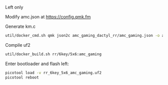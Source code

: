 Left only

Modify amc.json at https://config.qmk.fm

Generate km.c
```sh
util/docker_cmd.sh qmk json2c amc_gaming_dactyl_rr/amc_gaming.json -o amc_gaming_dactyl_rr/km.c
```

Compile uf2
```sh
util/docker_build.sh rr/6key/5x6:amc_gaming
```

Enter bootloader and flash left:
```sh
picotool load -v rr_6key_5x6_amc_gaming.uf2
picotool reboot
```

